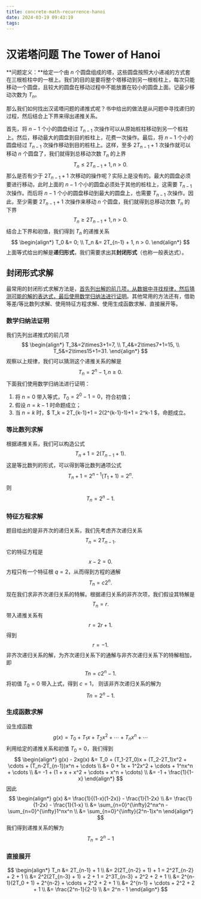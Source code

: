 ```yaml
---
title: concrete-math-recurrence-hanoi
date: 2024-03-19 09:43:19
tags:
---
```


# 汉诺塔问题 The Tower of Hanoi

**问题定义：**给定一个由 $n$ 个圆盘组成的塔，这些圆盘按照大小递减的方式套在三根桩柱中的一根上。我们的目的是要将整个塔移动到另一根桩柱上，每次只能移动一个圆盘，且较大的圆盘在移动过程中不能放置在较小的圆盘上面。记最少移动次数为 $T_n$。

那么我们如何找出汉诺塔问题的递推式呢？书中给出的做法是从问题中寻找递归的过程，然后结合上下界来得出递推关系。

首先，将 $n-1$ 个小的圆盘经过 $T_{n-1}$ 次操作可以从原始桩柱移动到另一个桩柱上。然后，移动最大的圆盘到目的桩柱上，花费一次操作。最后，将 $n-1$ 个小的圆盘经过 $T_{n-1}$ 次操作移动到目的桩柱上。这样，至多 $2T_{n-1}+1$ 次操作就可以移动 $n$ 个圆盘了，我们就得到总移动次数 $T_n$ 的上界
$$
T_n \leq 2T_{n-1} + 1, n > 0.
$$
那么是否有少于 $2T_{n-1}+1$ 次移动的操作呢？实际上是没有的。最大的圆盘必须要进行移动，此时上面的 $n-1$ 个小的圆盘必须处于其他的桩柱上，这需要 $T_{n-1}$ 次操作。而后将 $n-1$ 个小的圆盘移动到最大的圆盘上，也需要 $T_{n-1}$ 次操作。因此，至少需要 $2T_{n-1}+1$ 次操作来移动 $n$ 个圆盘，我们就得到总移动次数 $T_n$ 的下界
$$
T_n \geq 2T_{n-1} + 1, n > 0.
$$
结合上下界和初值，我们得到 $T_n$ 的递推关系
$$
\begin{align*}
T_0 &= 0; \\
T_n &= 2T_{n-1} + 1, n > 0.
\end{align*}
$$
上面等式给出的解是**递归形式**，我们需要求出其**封闭形式**（也称一般表达式）。



## 封闭形式求解

最常用的封闭形式求解方法是，<u>首先列出解的前几项，从数据中寻找规律，然后猜测可能的解的表达式，最后使用数学归纳法进行证明</u>。其他常用的方法还有，借助等差/等比数列求解、使用特征方程求解、使用生成函数求解、直接展开等。

### **数学归纳法证明**

我们先列出递推式的前几项
$$
\begin{align*}
T_3&=2\times3+1=7, \\
T_4&=2\times7+1=15, \\
T_5&=2\times15+1=31.
\end{align*}
$$
观察以上规律，我们可以猜测这个递推关系的解是
$$
T_n=2^n-1, n\geq0.
$$
下面我们使用数学归纳法进行证明：

1. 将 $n=0$ 带入等式，$T_0=2^0-1=0$，符合初值；
2. 假设 $n=k-1$ 时命题成立；
3. 当 $n=k$ 时，$ T_k = 2T_{k-1}+1 = 2(2^{k-1}-1)+1 = 2^k-1 $，命题成立。

### 等比数列求解

根据递推关系，我们可以构造公式
$$
T_n+1=2(T_{n-1}+1).
$$
 这是等比数列的形式，可以得到等比数列通项公式
$$
T_n+1=2^{n-1}(T_1+1)=2^n.
$$
则
$$
T_n=2^n-1.
$$

### 特征方程求解

题目给出的是非齐次的递归关系，我们先考虑齐次递归关系
$$
T_n = 2T_{n-1}.
$$
它的特征方程是
$$
x-2=0.
$$
方程只有一个特征根 $q=2$，从而得到方程的通解
$$
T_n = c2^n.
$$
现在我们求非齐次递归关系的特解。根据递归关系的非齐次项，我们假设其特解是
$$
T_n = r.
$$
带入递推关系有
$$
r = 2r + 1.
$$
得到
$$
r = -1.
$$
非齐次递归关系的解，为齐次递归关系下的通解与非齐次递归关系下的特解相加，即
$$
Tn = c2^n - 1.
$$
将初值 $T_0 = 0$ 带入上式，得到 $c=1$， 则该非齐次递归关系的解为
$$
Tn = 2^n - 1.
$$

### 生成函数求解

设生成函数
$$
g(x) = T_0 + T_1x + T_2x^2 + \cdots + T_nx^n + \cdots
$$
利用给定的递推关系和初值 $T_0=0$，我们得到
$$
\begin{align*}
g(x) - 2xg(x) &= T_0 + (T_1-2T_0)x + (T_2-2T_1)x^2 + \cdots + (T_n-2T_{n-1})x^n + \cdots \\
&= 0 + 1x + 1^2x^2 + \cdots + 1^nx^n + \cdots \\
&= -1 + (1 + x + x^2 + \cdots + x^n + \cdots) \\
&= -1 + \frac{1}{1-x}
\end{align*}
$$
因此
$$
\begin{align*}
g(x) &= \frac{1}{(1-x)(1-2x)} - \frac{1}{1-2x} \\
&= \frac{1}{1-2x} - \frac{1}{1-x} \\
&= \sum_{n=0}^{\infty}2^nx^n - \sum_{n=0}^{\infty}1^nx^n \\
&= \sum_{n=0}^{\infty}(2^n-1)x^n
\end{align*}
$$
我们得到递推关系的解为
$$
T_n = 2^n - 1
$$

### 直接展开

$$
\begin{align*}
T_n &= 2T_{n-1} + 1 \\
&= 2(2T_{n-2} + 1) + 1 = 2^2T_{n-2} + 2 + 1 \\
&= 2^2(2T_{n-3} + 1) + 2 + 1 = 2^3T_{n-3} + 2^2 + 2 + 1 \\
&= 2^{n-1}(2T_0 + 1) + 2^{n-2} + \cdots + 2^2 + 2 + 1 \\
&= 2^{n-1} + \cdots + 2^2 + 2 + 1 \\
&= \frac{2^n-1}{2-1} \\
&= 2^n - 1
\end{align*}
$$

